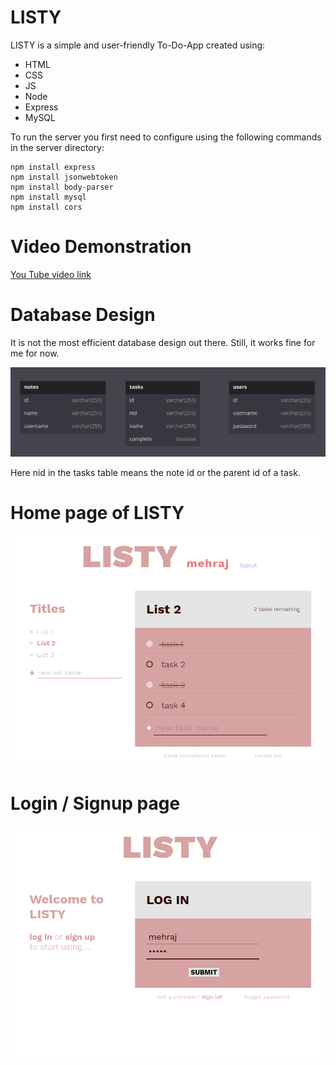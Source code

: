 # LISTY

LISTY is a simple and user-friendly To-Do-App created using:
- HTML
- CSS
- JS
- Node
- Express
- MySQL

To run the server you first need to configure using the following commands in the server directory:
```
npm install express
npm install jsonwebtoken
npm install body-parser
npm install mysql
npm install cors
```

# Video Demonstration
[You Tube video link](https://youtu.be/z1GieneFf8s)

# Database Design
It is not the most efficient database design out there. Still, it works fine for me for now.

![Database Schema](/Extra/databaseSchema.png "Database Schema")

Here nid in the tasks table means the note id or the parent id of a task.

# Home page of LISTY

![Database Schema](/Extra/app%20home%20page%20demo.png "Database Schema")

# Login / Signup page

![Database Schema](/Extra/loginPage.png "Database Schema")
